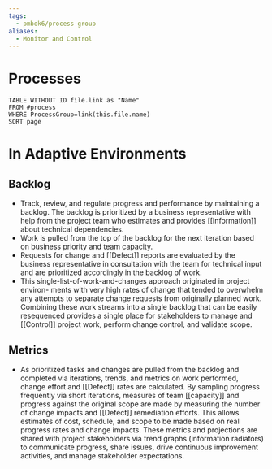 ```yaml
---
tags:
  - pmbok6/process-group
aliases:
  - Monitor and Control
---
```

# Processes
```dataview
TABLE WITHOUT ID file.link as "Name"
FROM #process
WHERE ProcessGroup=link(this.file.name)
SORT page
```
# In Adaptive Environments
## Backlog
- Track, review, and regulate progress and performance by maintaining a backlog. The backlog is prioritized by a business representative with help from the project team who estimates and provides [[Information]] about technical dependencies.
- Work is pulled from the top of the backlog for the next iteration based on business priority and team capacity.
- Requests for change and [[Defect]] reports are evaluated by the business representative in consultation with the team for technical input and are prioritized accordingly in the backlog of work.
- This single-list-of-work-and-changes approach originated in project environ- ments with very high rates of change that tended to overwhelm any attempts to separate change requests from originally planned work. Combining these work streams into a single backlog that can be easily resequenced provides a single place for stakeholders to manage and [[Control]] project work, perform change control, and validate scope.
## Metrics
- As prioritized tasks and changes are pulled from the backlog and completed via iterations, trends, and metrics on work performed, change effort and [[Defect]] rates are calculated. By sampling progress frequently via short iterations, measures of team [[capacity]] and progress against the original scope are made by measuring the number of change impacts and [[Defect]] remediation efforts. This allows estimates of cost, schedule, and scope to be made based on real progress rates and change impacts. These metrics and projections are shared with project stakeholders via trend graphs (information radiators) to communicate progress, share issues, drive continuous improvement activities, and manage stakeholder expectations.